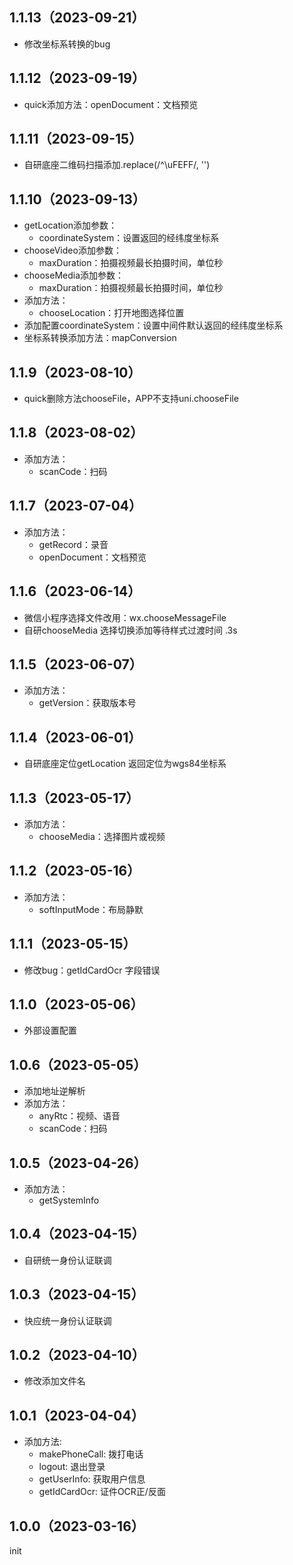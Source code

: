 ## 1.1.13（2023-09-21）
- 修改坐标系转换的bug
## 1.1.12（2023-09-19）
- quick添加方法：openDocument：文档预览
## 1.1.11（2023-09-15）
- 自研底座二维码扫描添加.replace(/^\uFEFF/, '')
## 1.1.10（2023-09-13）
- getLocation添加参数：
	- coordinateSystem：设置返回的经纬度坐标系
- chooseVideo添加参数：
	- maxDuration：拍摄视频最长拍摄时间，单位秒
- chooseMedia添加参数：
	- maxDuration：拍摄视频最长拍摄时间，单位秒
- 添加方法：
	- chooseLocation：打开地图选择位置
- 添加配置coordinateSystem：设置中间件默认返回的经纬度坐标系
- 坐标系转换添加方法：mapConversion
## 1.1.9（2023-08-10）
- quick删除方法chooseFile，APP不支持uni.chooseFile
## 1.1.8（2023-08-02）
- 添加方法：
	- scanCode：扫码
## 1.1.7（2023-07-04）
- 添加方法：
	- getRecord：录音
	- openDocument：文档预览
## 1.1.6（2023-06-14）
- 微信小程序选择文件改用：wx.chooseMessageFile
- 自研chooseMedia 选择切换添加等待样式过渡时间 .3s
## 1.1.5（2023-06-07）
- 添加方法：
	- getVersion：获取版本号
## 1.1.4（2023-06-01）
- 自研底座定位getLocation 返回定位为wgs84坐标系
## 1.1.3（2023-05-17）
- 添加方法：
	- chooseMedia：选择图片或视频
## 1.1.2（2023-05-16）
- 添加方法：
	- softInputMode：布局静默
## 1.1.1（2023-05-15）
- 修改bug：getIdCardOcr 字段错误
## 1.1.0（2023-05-06）
- 外部设置配置
## 1.0.6（2023-05-05）
- 添加地址逆解析
- 添加方法：
	- anyRtc：视频、语音
	- scanCode：扫码
## 1.0.5（2023-04-26）
- 添加方法：
	- getSystemInfo
## 1.0.4（2023-04-15）
- 自研统一身份认证联调
## 1.0.3（2023-04-15）
- 快应统一身份认证联调
## 1.0.2（2023-04-10）
- 修改添加文件名
## 1.0.1（2023-04-04）
- 添加方法: 
	- makePhoneCall: 拨打电话
	- logout: 退出登录
	- getUserInfo: 获取用户信息
	- getIdCardOcr: 证件OCR正/反面
## 1.0.0（2023-03-16）
init
